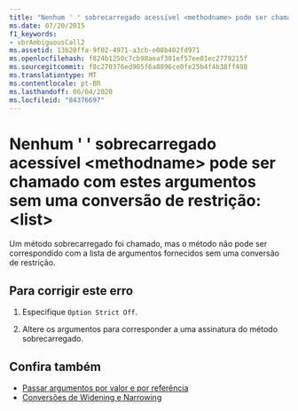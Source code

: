 ```yaml
---
title: "Nenhum ' ' sobrecarregado acessível <methodname> pode ser chamado com estes argumentos sem uma conversão de restrição: <list>"
ms.date: 07/20/2015
f1_keywords:
- vbrAmbiguousCall2
ms.assetid: 13b20ffa-9f02-4971-a3cb-e08b402fd971
ms.openlocfilehash: f824b1250c7cb98aeaf301ef57ee01ec2779215f
ms.sourcegitcommit: f8c270376ed905f6a8896ce0fe25b4f4b38ff498
ms.translationtype: MT
ms.contentlocale: pt-BR
ms.lasthandoff: 06/04/2020
ms.locfileid: "84376697"
---
```

# <a name="no-accessible-overloaded-methodname-can-be-called-with-these-arguments-without-a-narrowing-conversion-list"></a>Nenhum ' ' sobrecarregado acessível \<methodname> pode ser chamado com estes argumentos sem uma conversão de restrição:\<list>
Um método sobrecarregado foi chamado, mas o método não pode ser correspondido com a lista de argumentos fornecidos sem uma conversão de restrição.  
  
## <a name="to-correct-this-error"></a>Para corrigir este erro  
  
1. Especifique `Option Strict Off`.
  
2. Altere os argumentos para corresponder a uma assinatura do método sobrecarregado.  
  
## <a name="see-also"></a>Confira também

- [Passar argumentos por valor e por referência](../programming-guide/language-features/procedures/passing-arguments-by-value-and-by-reference.md)
- [Conversões de Widening e Narrowing](../programming-guide/language-features/data-types/widening-and-narrowing-conversions.md)
